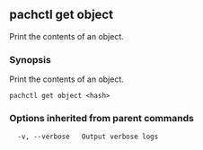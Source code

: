 ## pachctl get object

Print the contents of an object.

### Synopsis


Print the contents of an object.

```
pachctl get object <hash>
```

### Options inherited from parent commands

```
  -v, --verbose   Output verbose logs
```

